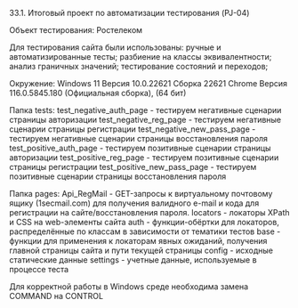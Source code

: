 33.1. Итоговый проект по автоматизации тестирования (PJ-04)

Объект тестирования: Ростелеком

Для тестирования сайта были использованы:
ручные и автоматизированные тесты;
разбиение на классы эквивалентности;
анализ граничных значений;
тестирование состояний и переходов;

Окружение:
Windows 11 Версия	10.0.22621 Сборка 22621
Chrome Версия 116.0.5845.180 (Официальная сборка), (64 бит)

Папка tests:
test_negative_auth_page - тестируем негативные сценарии страницы авторизации
test_negative_reg_page - тестируем негативные сценарии страницы регистрации 
test_negative_new_pass_page - тестируем негативные сценарии страницы восстановления пароля
test_positive_auth_page - тестируем позитивные сценарии страницы авторизации
test_positive_reg_page - тестируем позитивные сценарии страницы регистрации
test_positive_new_pass_page - тестируем позитивные сценарии страницы восстановления пароля

Папка pages:
Api_RegMail - GET-запросы к виртуальному почтовому ящику (1secmail.com) для получения валидного e-mail и кода для регистрации на сайте/восстановления пароля.
locators - локаторы XPath и CSS на web-элементы сайта
auth - функции-обёртки для локаторов, распределённые по классам в зависимости от тематики тестов
base - функции для применения к локаторам явных ожиданий, получения главной страницы сайта и пути текущей страницы
config - исходные статические данные
settings - учетные данные, используемые в процессе теста

Для корректной работы в Windows среде необходима замена COMMAND на CONTROL

